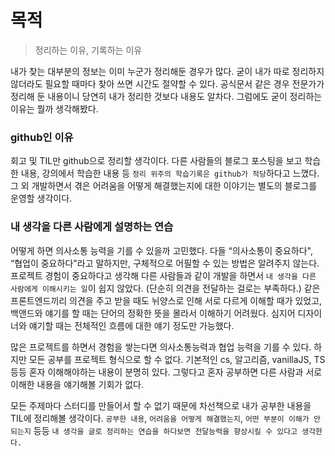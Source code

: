 # 목적

> 정리하는 이유, 기록하는 이유

내가 찾는 대부분의 정보는 이미 누군가 정리해둔 경우가 많다. 굳이 내가 따로 정리하지 않더라도 필요할 때마다 찾아 쓰면 시간도 절약할 수 있다. 공식문서 같은 경우 전문가가 정리해 둔 내용이니 당연히 내가 정리한 것보다 내용도 알차다. 그럼에도 굳이 정리하는 이유는 뭘까 생각해봤다.

### github인 이유

회고 및 TIL만 github으로 정리할 생각이다. 다른 사람들의 블로그 포스팅을 보고 학습한 내용, 강의에서 학습한 내용 등 `정리 위주의 학습기록은 github가 적당`하다고 느꼈다. 그 외 개발하면서 겪은 어려움을 어떻게 해결했는지에 대한 이야기는 별도의 블로그를 운영할 생각이다.

### 내 생각을 다른 사람에게 설명하는 연습

어떻게 하면 의사소통 능력을 기를 수 있을까 고민했다. 다들 “의사소통이 중요하다", “협업이 중요하다"라고 말하지만, 구체적으로 어필할 수 있는 방법은 알려주지 않는다. 프로젝트 경험이 중요하다고 생각해 다른 사람들과 같이 개발을 하면서 `내 생각을 다른 사람에게 이해시키는 일`이 쉽지 않았다. (단순히 의견을 전달하는 걸로는 부족하다.) 같은 프론트엔드끼리 의견을 주고 받을 때도 뉘양스로 인해 서로 다르게 이해할 때가 있었고, 백앤드와 얘기를 할 때는 단어의 정확한 뜻을 몰라서 이해하기 어려웠다. 심지어 디자이너와 얘기할 때는 전체적인 흐름에 대한 얘기 정도만 가능했다.

많은 프로젝트를 하면서 경험을 쌓는다면 의사소통능력과 협업 능력을 기를 수 있다. 하지만 모든 공부를 프로젝트 형식으로 할 수 없다. 기본적인 cs, 알고리즘, vanillaJS, TS 등등 혼자 이해해야하는 내용이 분명히 있다. 그렇다고 혼자 공부하면 다른 사람과 서로 이해한 내용을 얘기해볼 기회가 없다.

모든 주제마다 스터디를 만들어서 할 수 없기 때문에 차선책으로 내가 공부한 내용을 TIL에 정리해볼 생각이다. `공부한 내용`, `어려움을 어떻게 해결했는지`, `어떤 부분이 이해가 안되는지` 등등 `내 생각을 글로 정리하는 연습을 하다보면 전달능력을 향상시킬 수 있다고 생각한다.`
